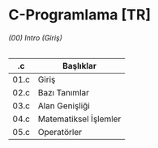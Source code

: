 # C-Programlama [TR]

######  (00) Intro (Giriş)

| \.c   | Başlıklar             |
|-------|-----------------------|
| 01\.c | Giriş                 |
| 02\.c | Bazı Tanımlar         |
| 03\.c | Alan Genişliği        |
| 04\.c | Matematiksel İşlemler |
| 05\.c | Operatörler           |